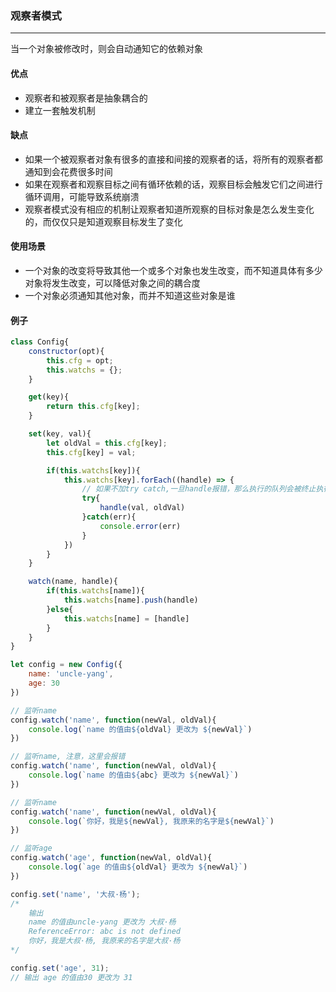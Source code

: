 ### 观察者模式
-----------
当一个对象被修改时，则会自动通知它的依赖对象

#### 优点
* 观察者和被观察者是抽象耦合的
* 建立一套触发机制

#### 缺点
* 如果一个被观察者对象有很多的直接和间接的观察者的话，将所有的观察者都通知到会花费很多时间
* 如果在观察者和观察目标之间有循环依赖的话，观察目标会触发它们之间进行循环调用，可能导致系统崩溃
* 观察者模式没有相应的机制让观察者知道所观察的目标对象是怎么发生变化的，而仅仅只是知道观察目标发生了变化

#### 使用场景
* 一个对象的改变将导致其他一个或多个对象也发生改变，而不知道具体有多少对象将发生改变，可以降低对象之间的耦合度
* 一个对象必须通知其他对象，而并不知道这些对象是谁


#### 例子
``` js
class Config{
    constructor(opt){
        this.cfg = opt;
        this.watchs = {};
    }

    get(key){
        return this.cfg[key];
    }

    set(key, val){
        let oldVal = this.cfg[key];
        this.cfg[key] = val;

        if(this.watchs[key]){
            this.watchs[key].forEach((handle) => {
                // 如果不加try catch,一旦handle报错，那么执行的队列会被终止执行
                try{
                    handle(val, oldVal)
                }catch(err){
                    console.error(err)
                }
            })
        }
    }

    watch(name, handle){
        if(this.watchs[name]){
            this.watchs[name].push(handle)
        }else{
            this.watchs[name] = [handle]
        }
    }
}

let config = new Config({
    name: 'uncle-yang',
    age: 30
})

// 监听name
config.watch('name', function(newVal, oldVal){
    console.log(`name 的值由${oldVal} 更改为 ${newVal}`)
})

// 监听name, 注意，这里会报错
config.watch('name', function(newVal, oldVal){
    console.log(`name 的值由${abc} 更改为 ${newVal}`)
})

// 监听name
config.watch('name', function(newVal, oldVal){
    console.log(`你好，我是${newVal}, 我原来的名字是${newVal}`)
})

// 监听age
config.watch('age', function(newVal, oldVal){
    console.log(`age 的值由${oldVal} 更改为 ${newVal}`)
})

config.set('name', '大叔·杨');
/*
    输出
    name 的值由uncle-yang 更改为 大叔·杨
    ReferenceError: abc is not defined
    你好，我是大叔·杨, 我原来的名字是大叔·杨
*/

config.set('age', 31);
// 输出 age 的值由30 更改为 31
```